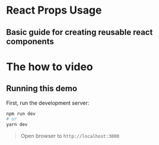 # React Props Usage
## Basic guide for creating reusable react components

# The how to video

[](https://youtu.be/-bMziWE6PVo)

## Running this demo

First, run the development server:

```bash
npm run dev
# or
yarn dev
```

> Open browser to `http://localhost:3000`

